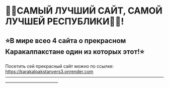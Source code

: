 # 🐫✨САМЫЙ ЛУЧШИЙ САЙТ, САМОЙ ЛУЧШЕЙ РЕСПУБЛИКИ🐫✨!
## ⭐В мире всео 4 сайта о прекрасном Каракалпакстане один из которых этот!⭐
Посетить сей прекрасный сайт можно по ссылке: https://karakalpakstanvers3.onrender.com
————————————————————————————————————————————————
